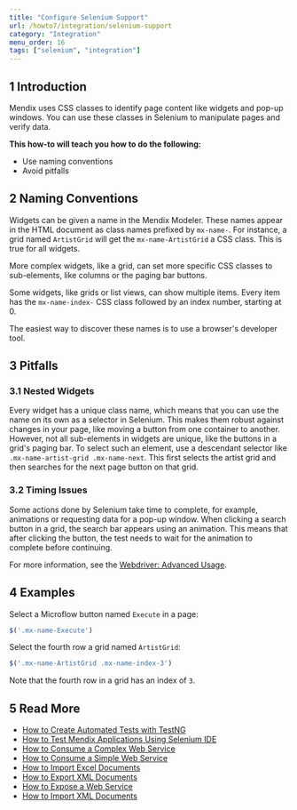 ```yaml
---
title: "Configure Selenium Support"
url: /howto7/integration/selenium-support
category: "Integration"
menu_order: 16
tags: ["selenium", "integration"]
---
```


## 1 Introduction

Mendix uses CSS classes to identify page content like widgets and pop-up windows. You can use these classes in Selenium to manipulate pages and verify data.

**This how-to will teach you how to do the following:**

* Use naming conventions
* Avoid pitfalls

## 2 Naming Conventions

Widgets can be given a name in the Mendix Modeler. These names appear in the HTML document as class names prefixed by `mx-name-`. For instance, a grid named `ArtistGrid` will get the `mx-name-ArtistGrid` a CSS class. This is true for all widgets.

More complex widgets, like a grid, can set more specific CSS classes to sub-elements, like columns or the paging bar buttons.

Some widgets, like grids or list views, can show multiple items. Every item has the `mx-name-index-` CSS class followed by an index number, starting at 0.

The easiest way to discover these names is to use a browser's developer tool.

## 3 Pitfalls

### 3.1 Nested Widgets

Every widget has a unique class name, which means that you can use the name on its own as a selector in Selenium. This makes them robust against changes in your page, like moving a button from one container to another. However, not all sub-elements in widgets are unique, like the buttons in a grid's paging bar. To select such an element, use a descendant selector like `.mx-name-artist-grid .mx-name-next`. This first selects the artist grid and then searches for the next page button on that grid.

### 3.2 Timing Issues

Some actions done by Selenium take time to complete, for example, animations or requesting data for a pop-up window. When clicking a search button in a grid, the search bar appears using an animation. This means that after clicking the button, the test needs to wait for the animation to complete before continuing.

For more information, see the [Webdriver: Advanced Usage](http://docs.seleniumhq.org/docs/04_webdriver_advanced.jsp).

## 4 Examples

Select a Microflow button named `Execute` in a page:

```javascript
$('.mx-name-Execute')

```

Select the fourth row a grid named `ArtistGrid`:

```javascript
$('.mx-name-ArtistGrid .mx-name-index-3')

```

Note that the fourth row in a grid has an index of `3`.

## 5 Read More

* [How to Create Automated Tests with TestNG](/howto7/testing/create-automated-tests-with-testng)
* [How to Test Mendix Applications Using Selenium IDE](/howto7/testing/testing-mendix-applications-using-selenium-ide)
* [How to Consume a Complex Web Service](consume-a-complex-web-service)
* [How to Consume a Simple Web Service](consume-a-simple-web-service)
* [How to Import Excel Documents](importing-excel-documents)
* [How to Export XML Documents](export-xml-documents)
* [How to Expose a Web Service](expose-a-web-service)
* [How to Import XML Documents](importing-xml-documents)
